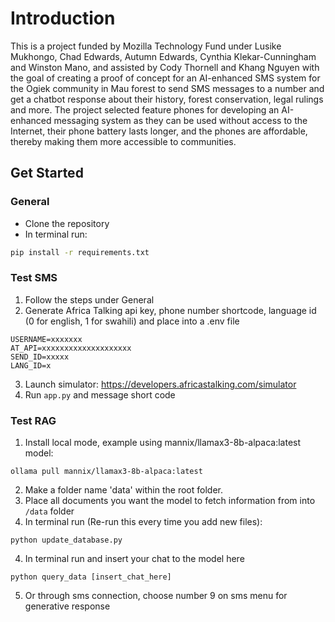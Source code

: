 # Introduction

This is a project funded by Mozilla Technology Fund under Lusike Mukhongo, Chad Edwards, Autumn Edwards, Cynthia Klekar-Cunningham and Winston Mano, and assisted by Cody Thornell and Khang Nguyen with the goal of creating a proof of concept for an AI-enhanced SMS system for the Ogiek community in Mau forest to send SMS messages to a number and get a chatbot response about their history, forest conservation, legal rulings and more. The project selected feature phones for developing an AI-enhanced messaging system as they can be used without access to the Internet, their phone battery lasts longer, and the phones are affordable, thereby making them more accessible to communities.

## Get Started

### General
- Clone the repository
- In terminal run:
```bash
pip install -r requirements.txt
```

### Test SMS
1. Follow the steps under General
2. Generate Africa Talking api key, phone number shortcode, language id (0 for english, 1 for swahili) and place into a .env file
```
USERNAME=xxxxxxx
AT_API=xxxxxxxxxxxxxxxxxxxx
SEND_ID=xxxxx
LANG_ID=x
```
3. Launch simulator: https://developers.africastalking.com/simulator
4. Run `app.py` and message short code

### Test RAG
1. Install local mode, example using mannix/llamax3-8b-alpaca:latest model:
```
ollama pull mannix/llamax3-8b-alpaca:latest
```
2. Make a folder name 'data' within the root folder.
3. Place all documents you want the model to fetch information from into `/data` folder
4. In terminal run (Re-run this every time you add new files):
```
python update_database.py
```
4. In terminal run and insert your chat to the model here
```
python query_data [insert_chat_here]
```
5. Or through sms connection, choose number 9 on sms menu for generative response
